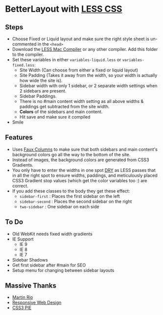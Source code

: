 BetterLayout with [LESS CSS](http://lesscss.org)
==========================================

Steps
-------
* Choose Fixed or Liquid layout and make sure the right style sheet is un-commented in the `<head>`
* Download the [LESS Mac Compiler](http://incident57.com/less/) or any other compiler. Add this folder to the compiler.
* Set these variables in either `variables-liquid.less` or `variables-fixed.less`:
	* Site Width (Can choose from either a fixed or liquid layout)
	* Site Padding (Takes it away from the width, so your width is actually how wide the site is).
	* Sidebar width with only 1 sidebar, or 2 separate width settings  when 2 sidebars are present.
	* Sidebar Paddings.
	* There is no #main content width setting as all above widths & paddings get subtracted from the site width.
	* **Colors** of the sidebars and main content.
	* Hit save and make sure it compiled
* Smile

Features
-----------

* Uses [Faux Columns](http://www.alistapart.com/articles/fauxcolumns/) to make sure that both sidebars and main content's background colors go all the way to the bottom of the site. 
* Instead of images, the background colors are generated from CSS3 Gradients.
* You only have to enter the widths in one spot [DRY](http://en.wikipedia.org/wiki/Don't_repeat_yourself) as LESS passes that in all the right spot to ensure widths, paddings, and meticulously placed CSS3 Gradient stop values (which get the color variables too :) are correct.
* If you add these classes to the body they get these effect:
	* `sidebar-first` : Places the first sidebar on the left
	* `sidebar-second` : Places the second sidebar on the right
	* `two-sidebar` : One sidebar on each side 

To Do
--------

* Old WebKit needs fixed width gradients
* IE Support
	* IE 9
	* IE 8
	* IE 7
* Sidebar Shadows
* Get first sidebar after #main for SEO
* Setup menu for changing between sidebar layouts

Massive Thanks
--------------------

* [Martin Rio](http://about.me/axolx)
* [Responsive Web Design](http://www.abookapart.com/products/responsive-web-design)
* [CSS3 PIE](http://css3pie.com)